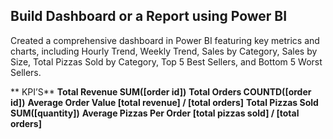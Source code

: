 ## Build Dashboard or a Report using Power BI

Created a comprehensive dashboard in Power BI featuring key metrics and charts, 
including Hourly Trend, 
Weekly Trend, Sales by Category, 
Sales by Size, 
Total Pizzas Sold by Category, 
Top 5 Best Sellers, and Bottom 5 Worst Sellers.

** KPI’S**
**Total Revenue SUM([order id])**
**Total Orders COUNTD([order id])**
**Average Order Value [total revenue] / [total orders]**
**Total Pizzas Sold SUM([quantity])**
**Average Pizzas Per Order [total pizzas sold] / [total orders]**
